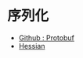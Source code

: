 # 序列化

- [Github : Protobuf](https://github.com/google/protobuf)  
- [Hessian](http://hessian.caucho.com/)